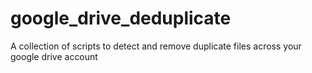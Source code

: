 # google_drive_deduplicate
A collection of scripts to detect and remove duplicate files across your google drive account
